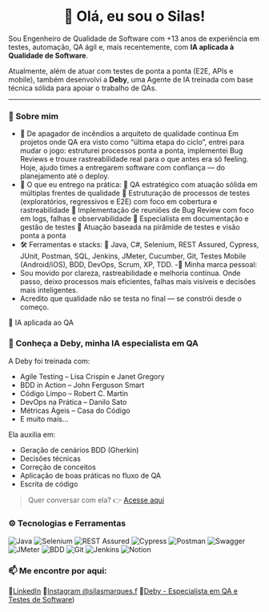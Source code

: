 <h1 align="center">👋 Olá, eu sou o Silas!</h1>

Sou Engenheiro de Qualidade de Software com +13 anos de experiência em testes, automação, QA ágil e, mais recentemente, com **IA aplicada à Qualidade de Software**.

Atualmente, além de atuar com testes de ponta a ponta (E2E, APIs e mobile), também desenvolvi a **Deby**, uma Agente de IA treinada com base técnica sólida para apoiar o trabalho de QAs.

---

### 🧪 Sobre mim
- 🚀 De apagador de incêndios a arquiteto de qualidade contínua
Em projetos onde QA era visto como “última etapa do ciclo”, entrei para mudar o jogo: estruturei processos ponta a ponta, implementei Bug Reviews e trouxe rastreabilidade real para o que antes era só feeling.
Hoje, ajudo times a entregarem software com confiança — do planejamento até o deploy.
- 🧭 O que eu entrego na prática:
🔹 QA estratégico com atuação sólida em múltiplas frentes de qualidade
🔹 Estruturação de processos de testes (exploratórios, regressivos e E2E) com foco em cobertura e rastreabilidade
🔹 Implementação de reuniões de Bug Review com foco em logs, falhas e observabilidade
🔹 Especialista em documentação e gestão de testes
🔹 Atuação baseada na pirâmide de testes e visão ponta a ponta
- 🛠 Ferramentas e stacks:
📌 Java, C#, Selenium, REST Assured, Cypress, JUnit, Postman, SQL, Jenkins, JMeter, Cucumber, Git, Testes Mobile (Android/iOS), BDD, DevOps, Scrum, XP, TDD.
-🌱 Minha marca pessoal:
- Sou movido por clareza, rastreabilidade e melhoria contínua. Onde passo, deixo processos mais eficientes, falhas mais visíveis e decisões mais inteligentes.
- Acredito que qualidade não se testa no final — se constrói desde o começo.

🤖 IA aplicada ao QA
### 🧠 Conheça a Deby, minha IA especialista em QA

A Deby foi treinada com:
- Agile Testing – Lisa Crispin e Janet Gregory  
- BDD in Action – John Ferguson Smart  
- Código Limpo – Robert C. Martin  
- DevOps na Prática – Danilo Sato  
- Métricas Ágeis – Casa do Código  
- E muito mais...

Ela auxilia em:
- Geração de cenários BDD (Gherkin)  
- Decisões técnicas  
- Correção de conceitos  
- Aplicação de boas práticas no fluxo de QA
- Escrita de código

> Quer conversar com ela? 👉 [Acesse aqui](https://chatgpt.com/g/g-68506cfdeb5881918d9031c4807e3873-deby-especialista-em-qa-e-testes-de-software)

### ⚙️ Tecnologias e Ferramentas
![Java](https://img.shields.io/badge/Java-ED8B00?style=for-the-badge&logo=java&logoColor=white)
![Selenium](https://img.shields.io/badge/Selenium-43B02A?style=for-the-badge&logo=selenium&logoColor=white)
![REST Assured](https://img.shields.io/badge/REST--Assured-6DB33F?style=for-the-badge)
![Cypress](https://img.shields.io/badge/Cypress-17202C?style=for-the-badge&logo=cypress&logoColor=white)
![Postman](https://img.shields.io/badge/Postman-FF6C37?style=for-the-badge&logo=postman&logoColor=white)
![Swagger](https://img.shields.io/badge/Swagger-85EA2D?style=for-the-badge&logo=swagger&logoColor=black)
![JMeter](https://img.shields.io/badge/JMeter-D22128?style=for-the-badge)
![BDD](https://img.shields.io/badge/BDD-4B32C3?style=for-the-badge)
![Git](https://img.shields.io/badge/Git-F05032?style=for-the-badge&logo=git&logoColor=white)
![Jenkins](https://img.shields.io/badge/Jenkins-D24939?style=for-the-badge&logo=jenkins&logoColor=white)
![Notion](https://img.shields.io/badge/Notion-000000?style=for-the-badge&logo=notion&logoColor=white)


### 📫 Me encontre por aqui:
💼[LinkedIn](https://www.linkedin.com/in/silasmarques/)
📸[Instagram @silasmarques.f](https://www.instagram.com/silasmarques.f/)
🤖[Deby - Especialista em QA e Testes de Software](https://chatgpt.com/g/g-68506cfdeb5881918d9031c4807e3873-deby-especialista-em-qa-e-testes-de-software)) 
